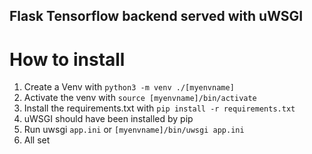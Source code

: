 ## Flask Tensorflow backend served with uWSGI

# How to install  
1. Create a Venv with `python3 -m venv ./[myenvname]`
2. Activate the venv with `source [myenvname]/bin/activate`
3. Install the requirements.txt with `pip install -r requirements.txt`
4. uWSGI should have been installed by pip
5. Run uwsgi `app.ini` or `[myenvname]/bin/uwsgi app.ini`
6. All set